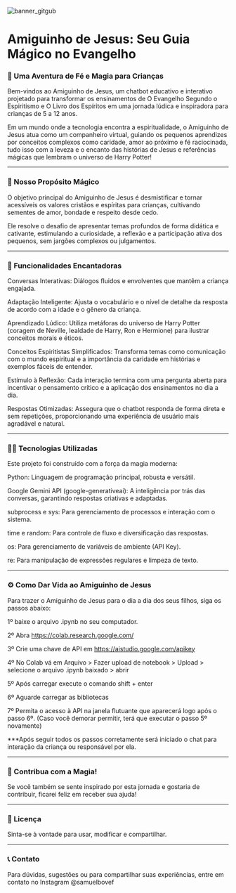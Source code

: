 ![banner_gitgub](https://github.com/user-attachments/assets/de03d6a6-8511-4761-8b72-7e40ab0e022c)


#  Amiguinho de Jesus: Seu Guia Mágico no Evangelho




###  🌟 Uma Aventura de Fé e Magia para Crianças

Bem-vindos ao Amiguinho de Jesus, um chatbot educativo e interativo projetado para transformar os ensinamentos de O Evangelho Segundo o Espiritismo e O Livro dos Espíritos em uma jornada lúdica e inspiradora para crianças de 5 a 12 anos.

Em um mundo onde a tecnologia encontra a espiritualidade, o Amiguinho de Jesus atua como um companheiro virtual, guiando os pequenos aprendizes por conceitos complexos como caridade, amor ao próximo e fé raciocinada, tudo isso com a leveza e o encanto das histórias de Jesus e referências mágicas que lembram o universo de Harry Potter!

---

###  🎯 Nosso Propósito Mágico

O objetivo principal do Amiguinho de Jesus é desmistificar e tornar acessíveis os valores cristãos e espíritas para crianças, cultivando sementes de amor, bondade e respeito desde cedo.

Ele resolve o desafio de apresentar temas profundos de forma didática e cativante, estimulando a curiosidade, a reflexão e a participação ativa dos pequenos, sem jargões complexos ou julgamentos.

---

###  🚀 Funcionalidades Encantadoras

Conversas Interativas: Diálogos fluidos e envolventes que mantêm a criança engajada.

Adaptação Inteligente: Ajusta o vocabulário e o nível de detalhe da resposta de acordo com a idade e o gênero da criança.

Aprendizado Lúdico: Utiliza metáforas do universo de Harry Potter (coragem de Neville, lealdade de Harry, Ron e Hermione) para ilustrar conceitos morais e éticos.

Conceitos Espiritistas Simplificados: Transforma temas como comunicação com o mundo espiritual e a importância da caridade em histórias e exemplos fáceis de entender.

Estímulo à Reflexão: Cada interação termina com uma pergunta aberta para incentivar o pensamento crítico e a aplicação dos ensinamentos no dia a dia.

Respostas Otimizadas: Assegura que o chatbot responda de forma direta e sem repetições, proporcionando uma experiência de usuário mais agradável e natural.

---

###  🧙‍♀️ Tecnologias Utilizadas

Este projeto foi construído com a força da magia moderna:

Python: Linguagem de programação principal, robusta e versátil.

Google Gemini API (google-generativeai): A inteligência por trás das conversas, garantindo respostas criativas e adaptadas.

subprocess e sys: Para gerenciamento de processos e interação com o sistema.

time e random: Para controle de fluxo e diversificação das respostas.

os: Para gerenciamento de variáveis de ambiente (API Key).

re: Para manipulação de expressões regulares e limpeza de texto.

---

###  ⚙️ Como Dar Vida ao Amiguinho de Jesus

Para trazer o Amiguinho de Jesus para o dia a dia dos seus filhos, siga os passos abaixo:

1º baixe o arquivo .ipynb no seu computador.

2º Abra https://colab.research.google.com/

3º Crie uma chave de API em https://aistudio.google.com/apikey

4º No Colab vá em Arquivo > Fazer upload de notebook > Upload > selecione o arquivo .ipynb baixado > abrir

5º Após carregar execute o comando shift + enter

6º Aguarde carregar as bibliotecas

7º Permita o acesso à API na janela flutuante que aparecerá logo após o passo 6º. (Caso você demorar permitir, terá que executar o passo 5º novamente)

***Após seguir todos os passos corretamente será iniciado o chat para interação da criança ou responsável por ela.

---

###  🤝 Contribua com a Magia!

Se você também se sente inspirado por esta jornada e gostaria de contribuir, ficarei feliz em receber sua ajuda!

---

###  📄 Licença

Sinta-se à vontade para usar, modificar e compartilhar.

---

###  📞 Contato

Para dúvidas, sugestões ou para compartilhar suas experiências, entre em contato no Instagram @samuelbovef
